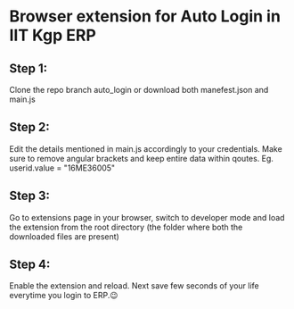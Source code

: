 # Browser extension for Auto Login in IIT Kgp ERP
## Step 1:
Clone the repo branch auto_login or download both manefest.json and main.js

## Step 2:
Edit the details mentioned in main.js accordingly to your credentials. Make sure to remove angular brackets and keep entire data within qoutes. Eg. userid.value = "16ME36005"

## Step 3:
Go to extensions page in your browser, switch to developer mode and load the extension from the root directory (the folder where both the downloaded files are present)

## Step 4:
Enable the extension and reload. Next save few seconds of your life everytime you login to ERP.😉
